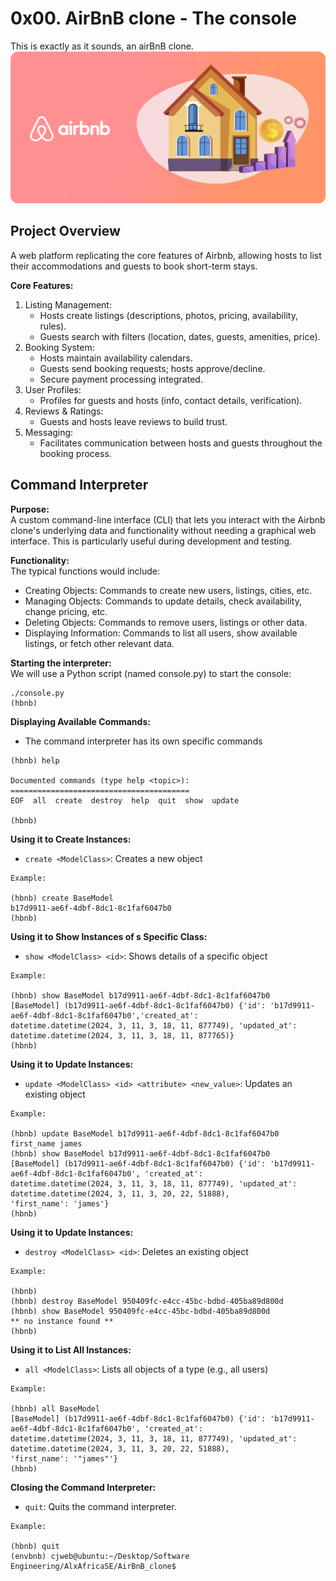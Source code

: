 # 0x00. AirBnB clone - The console  
This is exactly as it sounds, an airBnB clone.
![](images/console.png)

## Project Overview 
A web platform replicating the core features of Airbnb, allowing hosts to list their accommodations and guests to
book short-term stays.

**Core Features:**  
1. Listing Management:
   + Hosts create listings (descriptions, photos, pricing, availability, rules).
   + Guests search with filters (location, dates, guests, amenities, price).
2. Booking System:
   + Hosts maintain availability calendars.
   + Guests send booking requests; hosts approve/decline.
   + Secure payment processing integrated.
3. User Profiles:
   + Profiles for guests and hosts (info, contact details, verification).
4. Reviews & Ratings:
   + Guests and hosts leave reviews to build trust.
5. Messaging:
   + Facilitates communication between hosts and guests throughout the booking process.

## Command Interpreter
**Purpose:**  
A custom command-line interface (CLI) that lets you interact with the Airbnb clone's underlying data and functionality 
without needing a graphical web interface. This is particularly useful during development and testing.

**Functionality:**  
The typical functions would include:  
+ Creating Objects: Commands to create new users, listings, cities, etc.
+ Managing Objects: Commands to update details, check availability, change pricing, etc.
+ Deleting Objects: Commands to remove users, listings or other data.
+ Displaying Information: Commands to list all users, show available listings, or fetch other relevant data.

**Starting the interpreter:**  
We will use a Python script (named console.py) to start the console:
```
./console.py
(hbnb)
```

**Displaying Available Commands:**
+ The command interpreter has its own specific commands
```
(hbnb) help

Documented commands (type help <topic>):
========================================
EOF  all  create  destroy  help  quit  show  update

(hbnb) 

```

**Using it to Create Instances:**
+ `create <ModelClass>`: Creates a new object
```
Example:

(hbnb) create BaseModel
b17d9911-ae6f-4dbf-8dc1-8c1faf6047b0
(hbnb) 
```

**Using it to Show Instances of s Specific Class:**
+ `show <ModelClass> <id>`: Shows details of a specific object
```
Example:

(hbnb) show BaseModel b17d9911-ae6f-4dbf-8dc1-8c1faf6047b0
[BaseModel] (b17d9911-ae6f-4dbf-8dc1-8c1faf6047b0) {'id': 'b17d9911-ae6f-4dbf-8dc1-8c1faf6047b0','created_at':
datetime.datetime(2024, 3, 11, 3, 18, 11, 877749), 'updated_at': datetime.datetime(2024, 3, 11, 3, 18, 11, 877765)}
(hbnb) 
```

**Using it to Update Instances:**
+ `update <ModelClass> <id> <attribute> <new_value>`: Updates an existing object
```
Example:

(hbnb) update BaseModel b17d9911-ae6f-4dbf-8dc1-8c1faf6047b0 first_name james
(hbnb) show BaseModel b17d9911-ae6f-4dbf-8dc1-8c1faf6047b0
[BaseModel] (b17d9911-ae6f-4dbf-8dc1-8c1faf6047b0) {'id': 'b17d9911-ae6f-4dbf-8dc1-8c1faf6047b0', 'created_at':
datetime.datetime(2024, 3, 11, 3, 18, 11, 877749), 'updated_at': datetime.datetime(2024, 3, 11, 3, 20, 22, 51888),
'first_name': 'james'}
(hbnb)
```

**Using it to Update Instances:**
+ `destroy <ModelClass> <id>`: Deletes an existing object
```
Example:

(hbnb)
(hbnb) destroy BaseModel 950409fc-e4cc-45bc-bdbd-405ba89d800d
(hbnb) show BaseModel 950409fc-e4cc-45bc-bdbd-405ba89d800d
** no instance found **
(hbnb) 
```

**Using it to List All Instances:**
+ `all <ModelClass>`: Lists all objects of a type (e.g., all users)
```
Example:

(hbnb) all BaseModel
[BaseModel] (b17d9911-ae6f-4dbf-8dc1-8c1faf6047b0) {'id': 'b17d9911-ae6f-4dbf-8dc1-8c1faf6047b0', 'created_at':
datetime.datetime(2024, 3, 11, 3, 18, 11, 877749), 'updated_at': datetime.datetime(2024, 3, 11, 3, 20, 22, 51888),
'first_name': '"james"'}
(hbnb) 

```
**Closing the Command Interpreter:**
+ `quit`: Quits the command interpreter.
```
Example:

(hbnb) quit
(envbnb) cjweb@ubuntu:~/Desktop/Software Engineering/AlxAfricaSE/AirBnB_clone$ 
```

